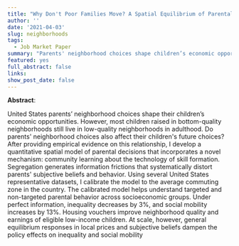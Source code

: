 ```yaml
---
title: "Why Don't Poor Families Move? A Spatial Equilibrium of Parental Decisions with Imperfect Information"
author: ''
date: '2021-04-03'
slug: neighborhoods
tags:
  - Job Market Paper
summary: "Parents' neighborhood choices shape children’s economic opportunities in the United States. However, most children raised in bottom-quality neighborhoods still live in low-quality neighborhoods in adulthood. Could parents' neighborhood choices also affect their children's future choices? I develop a quantitative spatial model of parental decisions that incorporates a novel mechanism: social learning about the technology of skill formation. Segregation generates information frictions that systematically distort parents' subjective beliefs and behavior. Using several United States representative datasets, I calibrate the model to the average commuting zone in the country. The calibrated model matches targeted and non-targeted parental behaviors and generates an endogenous distribution of subjective beliefs. I find that a relatively modest level of delusion increases inequality by 3% and decreases social mobility by 12%. Housing vouchers improve the neighborhood quality of eligible families, raising children's future earnings. When scaled-up, general equilibrium responses in local prices and subjective beliefs amplify the policy effects on eligible households, reducing inequality and improving social mobility. Ignoring subjective belief responses greatly undermines the policy effects."
featured: yes
full_abstract: false
links:
show_post_date: false
---
```


**Abstract**:

United States parents’ neighborhood choices shape their children’s economic opportunities. However, most children raised in bottom-quality neighborhoods still live in low-quality neighborhoods in adulthood. Do parents' neighborhood choices also affect their children's future choices? After providing empirical evidence on this relationship, I develop a quantitative spatial model of parental decisions that incorporates a novel mechanism: community learning about the technology of skill formation. Segregation generates information frictions that systematically distort parents' subjective beliefs and behavior. Using several United States representative datasets, I calibrate the model to the average commuting zone in the country. The calibrated model helps understand targeted and non-targeted parental behavior across socioeconomic groups. Under perfect information, inequality decreases by 3%, and social mobility increases by 13%. Housing vouchers improve neighborhood quality and earnings of eligible low-income children. At scale, however, general equilibrium responses in local prices and subjective beliefs dampen the policy effects on inequality and social mobility
